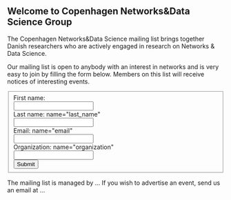 ## Welcome to Copenhagen Networks&Data Science Group

The Copenhagen Networks&Data Science mailing list brings together Danish researchers who are actively engaged in research on Networks & Data Science. 

Our mailing list is open to anybody with an interest in networks and is very easy to join by filling the form below.
Members on this list will receive notices of interesting events. 

  <form name="gform" id="gform" enctype="text/plain" action="https://docs.google.com/forms/d/e/1FAIpQLSeXD5_I95sB7t9vcdhYmSQRaqlmPpBya5Ryd7CTEHdVIQQ6BA/formResponse?" target="hidden_iframe" onsubmit="submitted=true;">
  <fieldset name="personalia">
  First name:  <br>
  <input type="text" name="entry.1768266154" id="entry.1768266154" required><br>
  Last name: name="last_name"  <br>
  <input type="text" name="entry.937911144" id="entry.937911144" required><br>
  Email: name="email" <br>
  <input type="email" name="entry.1551577756" id="entry.1551577756" required><br>
  Organization: name="organization"  <br>
  <input type="text" name="entry.477696347" id="entry.477696347" required><br>
  <input type="submit" value="Submit">
  </fieldset>
    
</form>
<iframe name="hidden_iframe" id="hidden_iframe" style="display:none;" onload="if(submitted) {}"></iframe>



<script src="https://code.jquery.com/jquery-3.4.1.min.js"></script>
<script type="text/javascript">var submitted=false;</script>
<script type="text/javascript">
$('#gform').on('submit', function(e) {
  $('#gform *').fadeOut(2000);
  $('#personalia *').fadeOut(2000);

  $('#gform').prepend('Your submission has been processed...');
  });
</script>


The mailing list is managed by ... If you wish to advertise an event, send us an email at ...


